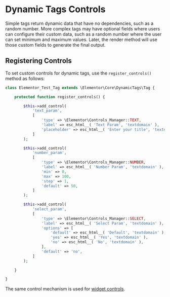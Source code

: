 # Dynamic Tags Controls

<Badge type="tip" vertical="top" text="Elementor Core" /> <Badge type="warning" vertical="top" text="Advanced" />

Simple tags return dynamic data that have no dependencies, such as a random number. More complex tags may have optional fields where users can configure their custom data, such as a random number where the user can set minimum and maximum values. Later, the render method will use those custom fields to generate the final output.

## Registering Controls

To set custom controls for dynamic tags, use the `register_controls()` method as follows:

```php
class Elementor_Test_Tag extends \Elementor\Core\DynamicTags\Tag {

	protected function register_controls() {

		$this->add_control(
			'text_param',
			[
				'type' => \Elementor\Controls_Manager::TEXT,
				'label' => esc_html__( 'Text Param', 'textdomain' ),
				'placeholder' => esc_html__( 'Enter your title', 'textdomain' ),
			]
		);

		$this->add_control(
			'number_param',
			[
				'type' => \Elementor\Controls_Manager::NUMBER,
				'label' => esc_html__( 'Number Param', 'textdomain' ),
				'min' => 0,
				'max' => 100,
				'step' => 1,
				'default' => 50,
			]
		);

		$this->add_control(
			'select_param',
			[
				'type' => \Elementor\Controls_Manager::SELECT,
				'label' => esc_html__( 'Select Param', 'textdomain' ),
				'options' => [
					'default' => esc_html__( 'Default', 'textdomain' ),
					'yes' => esc_html__( 'Yes', 'textdomain' ),
					'no' => esc_html__( 'No', 'textdomain' ),
				],
				'default' => 'no',
			]
		);

	}

}
```

The same control mechanism is used for [widget controls](./../widgets/widget-controls/).
